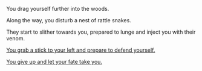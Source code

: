 You drag yourself further into the woods. 

Along the way, you disturb a nest of rattle snakes. 

They start to slither towards you, prepared to lunge and inject you with their venom. 

[You grab a stick to your left and prepare to defend yourself.](https://github.com/newns92/create-your-own-adventure/blob/master/english/forest/drag/stick/stick.md)

[You give up and let your fate take you.](https://github.com/newns92/create-your-own-adventure/blob/master/english/forest/drag/giveup/giveup.md)

